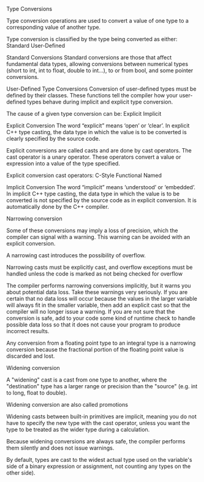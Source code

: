 Type Conversions

Type conversion operations are used to convert a value of one type to a corresponding value of another type.

Type conversion is classified by the type being converted as either:
	Standard
	User-Defined

Standard Conversions
Standard conversions are those that affect fundamental data types, allowing conversions between numerical types (short to int, int to float, double to int...), to or from bool, and some pointer conversions.

User-Defined Type Conversions
Conversion of user-defined types must be defined by their classes. These functions tell the compiler how your user-defined types behave during implicit and explicit type conversion.



The cause of a given type conversion can be:
	Explicit
	Implicit

Explicit Conversion
The word “explicit” means ‘open’ or ‘clear’. In explicit C++ type casting, the data type in which the value is to be converted is clearly specified by the source code.

Explicit conversions are called casts and are done by cast operators. The cast operator is a unary operator. These operators convert a value or expression into a value of the type specified.

Explicit conversion cast operators:
	C-Style
	Functional
	Named

Implicit Conversion
The word “implicit” means ‘understood’ or ‘embedded’. In implicit C++ type casting, the data type in which the value is to be converted is not specified by the source code as in explicit conversion. It is automatically done by the C++ compiler.











Narrowing conversion

Some of these conversions may imply a loss of precision, which the compiler can signal with a warning. This warning can be avoided with an explicit conversion.

A narrowing cast introduces the possibility of overflow.

Narrowing casts must be explicitly cast, and overflow exceptions must be handled unless the code is marked as not being checked for overflow

The compiler performs narrowing conversions implicitly, but it warns you about potential data loss. Take these warnings very seriously. If you are certain that no data loss will occur because the values in the larger variable will always fit in the smaller variable, then add an explicit cast so that the compiler will no longer issue a warning. If you are not sure that the conversion is safe, add to your code some kind of runtime check to handle possible data loss so that it does not cause your program to produce incorrect results.

Any conversion from a floating point type to an integral type is a narrowing conversion because the fractional portion of the floating point value is discarded and lost.



Widening conversion

A "widening" cast is a cast from one type to another, where the "destination" type has a larger range or precision than the "source" (e.g. int to long, float to double).

Widening conversion are also called promotions

Widening casts between built-in primitives are implicit, meaning you do not have to specify the new type with the cast operator, unless you want the type to be treated as the wider type during a calculation.

Because widening conversions are always safe, the compiler performs them silently and does not issue warnings.

By default, types are cast to the widest actual type used on the variable's side of a binary expression or assignment, not counting any types on the other side).
